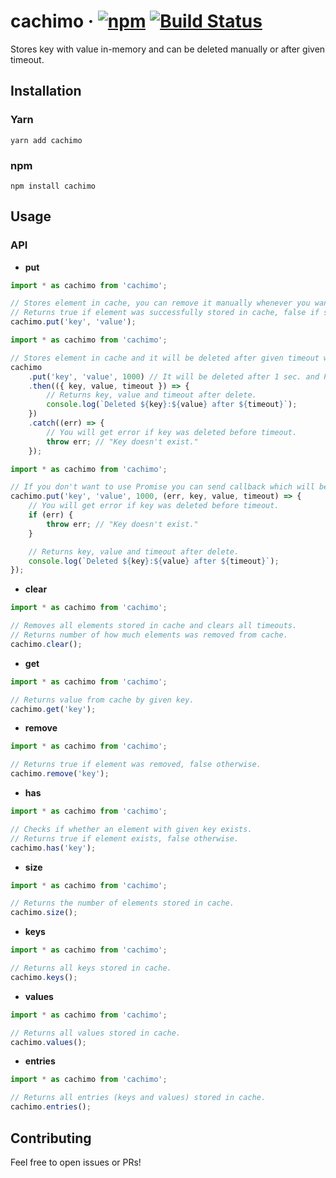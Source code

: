 # cachimo &middot; [![npm](https://img.shields.io/npm/v/cachimo.svg)](https://www.npmjs.com/package/cachimo) [![Build Status](https://dev.azure.com/svipas/svipas/_apis/build/status/svipas.cachimo?branchName=master)](https://dev.azure.com/svipas/svipas/_build/latest?definitionId=6&branchName=master)

Stores key with value in-memory and can be deleted manually or after given timeout.

## Installation

### Yarn

```
yarn add cachimo
```

### npm

```
npm install cachimo
```

## Usage

### API

- **put**

```ts
import * as cachimo from 'cachimo';

// Stores element in cache, you can remove it manually whenever you want.
// Returns true if element was successfully stored in cache, false if such key already exist.
cachimo.put('key', 'value');
```

```ts
import * as cachimo from 'cachimo';

// Stores element in cache and it will be deleted after given timeout which returns Promise.
cachimo
	.put('key', 'value', 1000) // It will be deleted after 1 sec. and Promise will be resolved or rejected.
	.then(({ key, value, timeout }) => {
		// Returns key, value and timeout after delete.
		console.log(`Deleted ${key}:${value} after ${timeout}`);
	})
	.catch((err) => {
		// You will get error if key was deleted before timeout.
		throw err; // "Key doesn't exist."
	});
```

```ts
import * as cachimo from 'cachimo';

// If you don't want to use Promise you can send callback which will be executed after given timeout.
cachimo.put('key', 'value', 1000, (err, key, value, timeout) => {
	// You will get error if key was deleted before timeout.
	if (err) {
		throw err; // "Key doesn't exist."
	}

	// Returns key, value and timeout after delete.
	console.log(`Deleted ${key}:${value} after ${timeout}`);
});
```

- **clear**

```ts
import * as cachimo from 'cachimo';

// Removes all elements stored in cache and clears all timeouts.
// Returns number of how much elements was removed from cache.
cachimo.clear();
```

- **get**

```ts
import * as cachimo from 'cachimo';

// Returns value from cache by given key.
cachimo.get('key');
```

- **remove**

```ts
import * as cachimo from 'cachimo';

// Returns true if element was removed, false otherwise.
cachimo.remove('key');
```

- **has**

```ts
import * as cachimo from 'cachimo';

// Checks if whether an element with given key exists.
// Returns true if element exists, false otherwise.
cachimo.has('key');
```

- **size**

```ts
import * as cachimo from 'cachimo';

// Returns the number of elements stored in cache.
cachimo.size();
```

- **keys**

```ts
import * as cachimo from 'cachimo';

// Returns all keys stored in cache.
cachimo.keys();
```

- **values**

```ts
import * as cachimo from 'cachimo';

// Returns all values stored in cache.
cachimo.values();
```

- **entries**

```ts
import * as cachimo from 'cachimo';

// Returns all entries (keys and values) stored in cache.
cachimo.entries();
```

## Contributing

Feel free to open issues or PRs!
